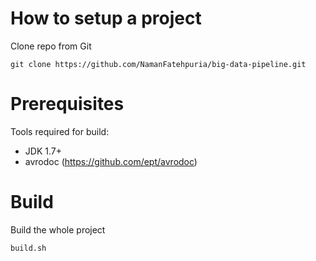 How to setup a project
=========================

Clone repo from Git
```
git clone https://github.com/NamanFatehpuria/big-data-pipeline.git
```

Prerequisites
=========================

Tools required for build:

- JDK 1.7+
- avrodoc (https://github.com/ept/avrodoc)


Build
=========================

Build the whole project

    build.sh
